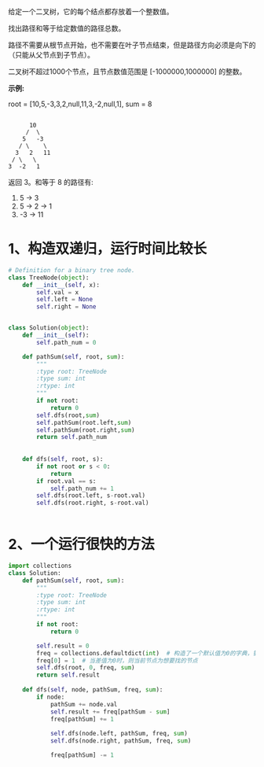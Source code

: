给定一个二叉树，它的每个结点都存放着一个整数值。

找出路径和等于给定数值的路径总数。

路径不需要从根节点开始，也不需要在叶子节点结束，但是路径方向必须是向下的（只能从父节点到子节点）。

二叉树不超过1000个节点，且节点数值范围是 [-1000000,1000000] 的整数。

**示例:**

root = [10,5,-3,3,2,null,11,3,-2,null,1], sum = 8

```

      10
     /  \
    5   -3
   / \    \
  3   2   11
 / \   \
3  -2   1
```

返回 3。和等于 8 的路径有:

1.  5 -> 3
2.  5 -> 2 -> 1
3.  -3 -> 11

# 1、构造双递归，运行时间比较长

```python
# Definition for a binary tree node.
class TreeNode(object):
    def __init__(self, x):
        self.val = x
        self.left = None
        self.right = None


class Solution(object):
    def __init__(self):
        self.path_num = 0

    def pathSum(self, root, sum):
        """
        :type root: TreeNode
        :type sum: int
        :rtype: int
        """
        if not root:
            return 0
        self.dfs(root,sum)
        self.pathSum(root.left,sum)
        self.pathSum(root.right,sum)
        return self.path_num
        
        
    def dfs(self, root, s):
        if not root or s < 0:
            return
        if root.val == s:
            self.path_num += 1
        self.dfs(root.left, s-root.val)
        self.dfs(root.right, s-root.val)
        
```


# 2、一个运行很快的方法

```python
import collections
class Solution:
    def pathSum(self, root, sum):
        """
        :type root: TreeNode
        :type sum: int
        :rtype: int
        """
        if not root: 
            return 0

        self.result = 0
        freq = collections.defaultdict(int)  # 构造了一个默认值为0的字典，键为root一直到当前节点val和，值为路径数
        freq[0] = 1  # 当差值为0时，则当前节点为想要找的节点
        self.dfs(root, 0, freq, sum)
        return self.result
        
    def dfs(self, node, pathSum, freq, sum):
        if node:
            pathSum += node.val
            self.result += freq[pathSum - sum]
            freq[pathSum] += 1
            
            self.dfs(node.left, pathSum, freq, sum)
            self.dfs(node.right, pathSum, freq, sum)

            freq[pathSum] -= 1
```
